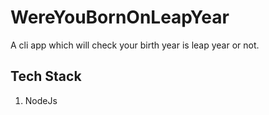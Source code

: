 # WereYouBornOnLeapYear
A cli app which will check your birth year is leap year or not.

## Tech Stack
1. NodeJs
